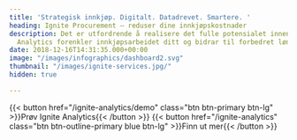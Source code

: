 ```yaml
---
title: 'Strategisk innkjøp. Digitalt. Datadrevet. Smartere. '
heading: Ignite Procurement – reduser dine innkjøpskostnader
description: Det er utfordrende å realisere det fulle potensialet innen innkjøp. Ignite
  Analytics forenkler innkjøpsarbeidet ditt og bidrar til forbedret lønnsomhet!
date: 2018-12-16T14:31:35.000+00:00
image: "/images/infographics/dashboard2.svg"
thumbnail: "/images/ignite-services.jpg/"
hidden: true

---
```

{{< button href="/ignite-analytics/demo" class="btn btn-primary btn-lg" >}}Prøv Ignite Analytics{{< /button >}} {{< button href="/ignite-analytics" class="btn btn-outline-primary blue btn-lg" >}}Finn ut mer{{< /button >}}